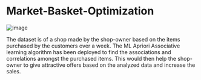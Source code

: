 # Market-Basket-Optimization

![image](https://user-images.githubusercontent.com/93526322/153766219-465a440f-8f6e-4057-a2d0-15f6650e161a.png)


The dataset is of a shop made by the shop-owner based on the items purchased by the customers over a week.
The ML Apriori Associative learning algorithm has been deployed to find the associations and correlations amongst the purchased items. This would then help the shop-owner to give attractive offers based on the analyzed data and increase the sales.
